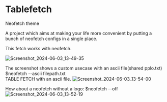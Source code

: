 # Tablefetch
Neofetch theme 

A project which aims at making your life more convenient by putting a bunch of neofetch configs in a single place.

This fetch works with neofetch.


![Screenshot_2024-06-03_13-49-35](https://github.com/Rustnot/Tablefetch/assets/171190058/95c6963b-b400-4b10-a92a-53afc33439b3)

The screenshot shows a custom usecase with an ascii file(shared pplo.txt) $neofetch --ascii filepath.txt  
TABLE FETCH with an ascii file.
![Screenshot_2024-06-03_13-54-00](https://github.com/Rustnot/Tablefetch/assets/171190058/45fc0c2a-b54a-41e3-a18e-e8d8b82d0fe3)

How about a neofetch without a logo:
$neofetch --off
![Screenshot_2024-06-03_13-52-19](https://github.com/Rustnot/Tablefetch/assets/171190058/07572af7-3674-404b-af71-0bf062037aa0)
